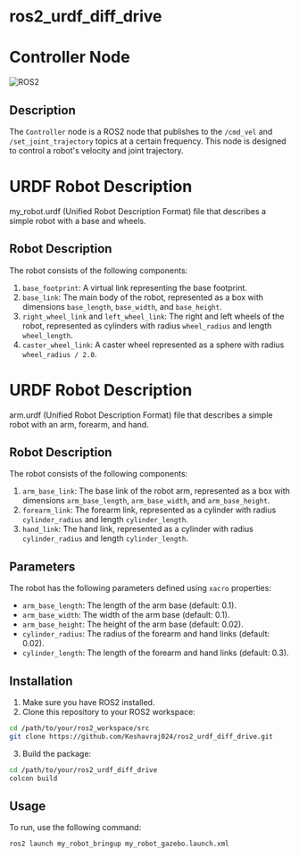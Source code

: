 # ros2_urdf_diff_drive
# Controller Node

![ROS2](https://img.shields.io/badge/ROS2-%E2%9C%93-brightgreen)

## Description

The `Controller` node is a ROS2 node that publishes to the `/cmd_vel` and `/set_joint_trajectory` topics at a certain frequency. This node is designed to control a robot's velocity and joint trajectory.

# URDF Robot Description

my_robot.urdf (Unified Robot Description Format) file that describes a simple robot with a base and wheels.

## Robot Description

The robot consists of the following components:

1. `base_footprint`: A virtual link representing the base footprint.
2. `base_link`: The main body of the robot, represented as a box with dimensions `base_length`, `base_width`, and `base_height`.
3. `right_wheel_link` and `left_wheel_link`: The right and left wheels of the robot, represented as cylinders with radius `wheel_radius` and length `wheel_length`.
4. `caster_wheel_link`: A caster wheel represented as a sphere with radius `wheel_radius / 2.0`.

# URDF Robot Description

arm.urdf (Unified Robot Description Format) file that describes a simple robot with an arm, forearm, and hand.

## Robot Description

The robot consists of the following components:

1. `arm_base_link`: The base link of the robot arm, represented as a box with dimensions `arm_base_length`, `arm_base_width`, and `arm_base_height`.
2. `forearm_link`: The forearm link, represented as a cylinder with radius `cylinder_radius` and length `cylinder_length`.
3. `hand_link`: The hand link, represented as a cylinder with radius `cylinder_radius` and length `cylinder_length`.

## Parameters

The robot has the following parameters defined using `xacro` properties:

- `arm_base_length`: The length of the arm base (default: 0.1).
- `arm_base_width`: The width of the arm base (default: 0.1).
- `arm_base_height`: The height of the arm base (default: 0.02).
- `cylinder_radius`: The radius of the forearm and hand links (default: 0.02).
- `cylinder_length`: The length of the forearm and hand links (default: 0.3).


## Installation

1. Make sure you have ROS2 installed.
2. Clone this repository to your ROS2 workspace:

```bash
cd /path/to/your/ros2_workspace/src
git clone https://github.com/Keshavraj024/ros2_urdf_diff_drive.git
```

3. Build the package:

```bash
cd /path/to/your/ros2_urdf_diff_drive
colcon build
```

## Usage

To run, use the following command:

```bash
ros2 launch my_robot_bringup my_robot_gazebo.launch.xml 
```

